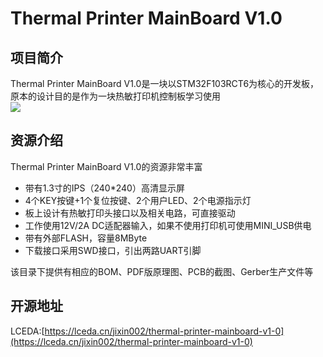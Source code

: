 # Thermal Printer MainBoard V1.0

## 项目简介

Thermal Printer MainBoard V1.0是一块以STM32F103RCT6为核心的开发板，原本的设计目的是作为一块热敏打印机控制板学习使用  
![](http://phd9ide4y.bkt.clouddn.com/Snipaste_2018-11-21_23-24-55_gaitubao_com_423x263.png)

## 资源介绍  

Thermal Printer MainBoard V1.0的资源非常丰富  
* 带有1.3寸的IPS（240*240）高清显示屏  
* 4个KEY按键+1个复位按键、2个用户LED、2个电源指示灯  
* 板上设计有热敏打印头接口以及相关电路，可直接驱动  
* 工作使用12V/2A DC适配器输入，如果不使用打印机可使用MINI_USB供电
* 带有外部FLASH，容量8MByte
* 下载接口采用SWD接口，引出两路UART引脚

该目录下提供有相应的BOM、PDF版原理图、PCB的截图、Gerber生产文件等

## 开源地址

LCEDA:[https://lceda.cn/jixin002/thermal-printer-mainboard-v1-0](https://lceda.cn/jixin002/thermal-printer-mainboard-v1-0)




